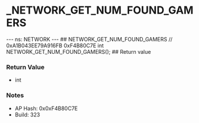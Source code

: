 # _NETWORK_GET_NUM_FOUND_GAMERS

--- ns: NETWORK --- ## NETWORK_GET_NUM_FOUND_GAMERS  // 0xA1B043EE79A916FB 0xF4B80C7E int NETWORK_GET_NUM_FOUND_GAMERS();   ## Return value

### Return Value
* int

### Notes
* AP Hash: 0x0xF4B80C7E
* Build: 323

